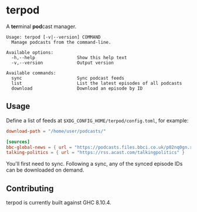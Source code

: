 # terpod

A **ter**minal **pod**cast manager.

```
Usage: terpod [-v|--version] COMMAND
  Manage podcasts from the command-line.

Available options:
  -h,--help                Show this help text
  -v,--version             Output version

Available commands:
  sync                     Sync podcast feeds
  list                     List the latest episodes of all podcasts
  download                 Download an episode by ID
```

## Usage

Define a list of feeds at `$XDG_CONFIG_HOME/terpod/config.toml`, for example:

```toml
download-path = "/home/user/podcasts/"

[sources]
bbc-global-news = { url = "https://podcasts.files.bbci.co.uk/p02nq0gn.rss" }
talking-politics = { url = "https://rss.acast.com/talkingpolitics" }
```

You'll first need to sync. Following a sync, any of the synced episode IDs can be downloaded on demand.

## Contributing

terpod is currently built against GHC 8.10.4.


